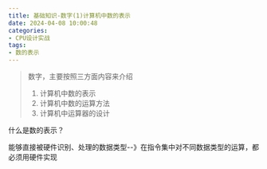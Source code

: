```yaml
---
title: 基础知识-数字(1)计算机中数的表示
date: 2024-04-08 10:00:48
categories:
- CPU设计实战
tags:
- 数的表示
---
```


> 数字，主要按照三方面内容来介绍
>
> 1. 计算机中数的表示
> 2. 计算机中数的运算方法
> 3. 计算机中运算器的设计



什么是数的表示？

能够直接被硬件识别、处理的数据类型--》在指令集中对不同数据类型的运算，都必须用硬件实现

